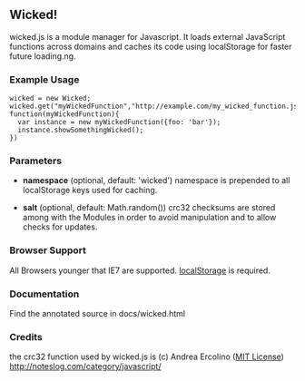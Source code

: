 ## Wicked!

wicked.js is a module manager for Javascript. It loads external JavaScript functions
across domains and caches its code using localStorage for faster future loading.ng.

### Example Usage

    wicked = new Wicked;
    wicked.get("myWickedFunction","http://example.com/my_wicked_function.js", function(myWickedFunction){
      var instance = new myWickedFunction({foo: 'bar'});
      instance.showSomethingWicked();
    })
   
### Parameters

* **namespace** (optional, default: 'wicked')
  namespace is prepended to all localStorage keys used for caching.

* **salt** (optional, default: Math.random())
  crc32 checksums are stored among with the Modules in order to avoid manipulation
  and to allow checks for updates.
   
### Browser Support

All Browsers younger that IE7 are supported. [localStorage](http://dev.w3.org/html5/webstorage/) is required.
   
### Documentation

Find the annotated source in docs/wicked.html

### Credits

the crc32 function used by wicked.js is (c) Andrea Ercolino ([MIT License](http://www.opensource.org/licenses/mit-license.php))  
http://noteslog.com/category/javascript/ 